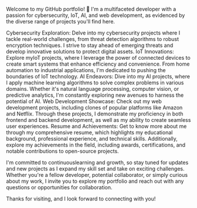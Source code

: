  Welcome to my GitHub portfolio! 🚀
I'm a multifaceted developer with a passion for cybersecurity, IoT, AI, and web development, as evidenced by the diverse range of projects you'll find here.

Cybersecurity Exploration: Delve into my cybersecurity projects where I tackle real-world challenges, from threat detection algorithms to robust encryption techniques. I strive to stay ahead of emerging threats and develop innovative solutions to protect digital assets. 
IoT Innovations: Explore myIoT projects, where I leverage the power of connected devices to create smart systems that enhance efficiency and convenience. From home automation to industrial applications, I'm dedicated to pushing the boundaries of IoT technology.
AI Endeavors: Dive into my AI projects, where I apply machine learning algorithms to solve complex problems in various domains.
Whether it's natural language processing, computer vision, or predictive analytics, I'm constantly exploring new avenues to harness the potential of AI.
Web Development Showcase: Check out my web development projects, including clones of popular platforms like Amazon and Netflix.
Through these projects, I demonstrate my proficiency in both frontend and backend development, as well as my ability to create seamless user experiences. 
Resume and Achievements: Get to know more about me through my comprehensive resume, which highlights my educational background, professional experience, and technical skills. 
Additionally, explore my achievements in the field, including awards, certifications, and notable contributions to open-source projects.

I'm committed to continuouslearning and growth, so stay tuned for updates and new projects as I expand my skill set and take on exciting challenges. 
Whether you're a fellow developer, potential collaborator, or simply curious about my work, I invite you to explore my portfolio and reach out with any questions or opportunities for collaboration.

Thanks for visiting, and I look forward to connecting with you!
 
 
